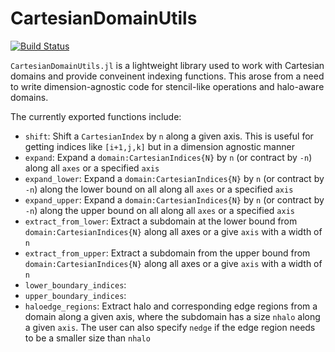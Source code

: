 # CartesianDomainUtils

[![Build Status](https://github.com/smillerc/CartesianDomainUtils.jl/actions/workflows/CI.yml/badge.svg?branch=main)](https://github.com/smillerc/CartesianDomainUtils.jl/actions/workflows/CI.yml?query=branch%3Amain)


`CartesianDomainUtils.jl` is a lightweight library used to work with Cartesian domains and provide conveinent indexing functions. This arose from a need to write dimension-agnostic code for stencil-like operations and halo-aware domains.

The currently exported functions include:
 - `shift`: Shift a `CartesianIndex` by `n` along a given axis. This is useful for getting indices like `[i+1,j,k]` but in a dimension agnostic manner
 - `expand`: Expand a `domain:CartesianIndices{N}` by `n` (or contract by `-n`) along all `axes` or a specified `axis`
 - `expand_lower`: Expand a `domain:CartesianIndices{N}` by `n` (or contract by `-n`) along the lower bound on all along all `axes` or a specified `axis`
 - `expand_upper`: Expand a `domain:CartesianIndices{N}` by `n` (or contract by `-n`) along the upper bound on all along all `axes` or a specified `axis`
 - `extract_from_lower`: Extract a subdomain at the lower bound from `domain:CartesianIndices{N}` along all axes or a give `axis` with a width of `n`
 - `extract_from_upper`: Extract a subdomain from the upper bound from `domain:CartesianIndices{N}` along all axes or a give `axis` with a width of `n`
 - `lower_boundary_indices`:
 - `upper_boundary_indices`:
 - `haloedge_regions`: Extract halo and corresponding edge regions from a domain along a given axis, where the subdomain has a size `nhalo` along a given `axis`. The user can also specify `nedge` if the edge region needs to be a smaller size than `nhalo`
